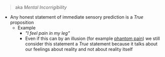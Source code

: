 > aka *Mental Incorrigibility*

- Any honest statement of immediate sensory prediction is a $True$ proposition
	- Example
		- *"I feel pain in my leg"*
		- Even if this can by an illusion (for example [phantom pain](https://www.mayoclinic.org/diseases-conditions/phantom-pain/symptoms-causes/syc-20376272)) we still consider this statement a $True$ statement because it talks about our feelings about reality and not about reality itself   